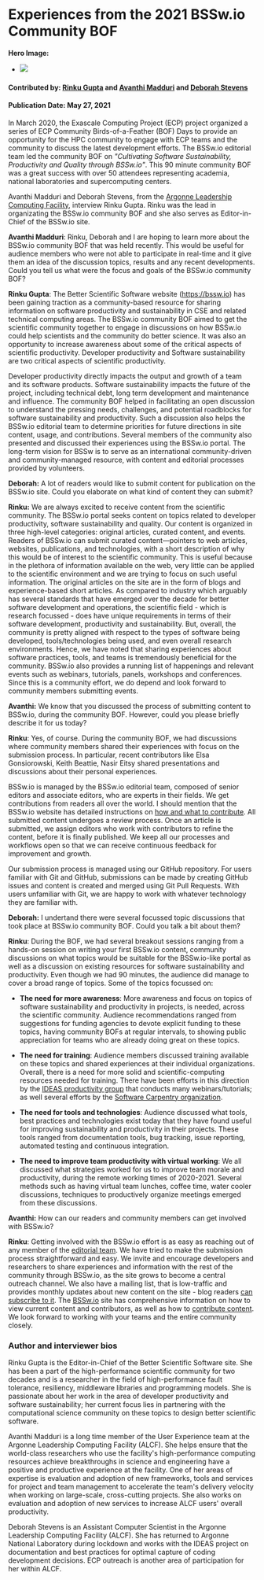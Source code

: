 # Experiences from the 2021 BSSw.io Community BOF

**Hero Image:**

 - <img src='https://github.com/betterscientificsoftware/bssw.io/raw/master/images/Blog__0521_Icons.jpg' />

#### Contributed by: [Rinku Gupta](https://github.com/rinkug) and [Avanthi Madduri](https://github.com/mantrala-ops) and [Deborah Stevens](https://github.com/haikudeb)
#### Publication Date: May 27, 2021

In March 2020, the Exascale Computing Project (ECP) project organized a series of ECP Community Birds-of-a-Feather (BOF) Days to provide an opportunity for the HPC community to engage with ECP teams and the community to discuss the latest development efforts. The BSSw.io editorial team led the community BOF on *"Cultivating Software Sustainability, Productivity and Quality through BSSw.io"*. This 90 minute community BOF was  a great success with over 50 attendees representing academia, national laboratories and supercomputing centers. 

Avanthi Madduri and Deborah Stevens, from the [Argonne Leadership Computing Facility](https://www.alcf.anl.gov/), interview Rinku Gupta. Rinku was the lead in organizating the BSSw.io community BOF and she also serves as Editor-in-Chief of the BSSw.io site.

**Avanthi Madduri**: Rinku, Deborah and I are hoping to learn more about the BSSw.io community BOF that was held recently. This would be useful for audience members who were not able to participate in real-time and it give them an idea of the discussion topics, results and any recent developments. Could you tell us what were the focus and goals of the BSSw.io community BOF?

**Rinku Gupta**: The Better Scientific Software website (https://bssw.io) has been gaining traction as a community-based resource for sharing information on software productivity and sustainability in CSE and related technical computing areas.  The  BSSw.io community BOF aimed to get the scientific community together to engage in discussions on how BSSw.io could help scientists and the community do better science. It was also an opportunity to increase awareness about some of the critical aspects of scientific productivity. Developer productivity and Software sustainability are two critical aspects of scientific productivity. 

Developer productivity directly impacts the output and growth of a team and its software products. Software sustainability impacts the future of the project, including technical debt, long term development and maintenance and influence. The community BOF helped in facilitating an open discussion to understand  the pressing needs, challenges, and potential roadblocks for software sustainability and productivity. Such a discussion also helps the BSSw.io editorial team to determine priorities for future directions in site content, usage, and contributions. Several members of the community also presented and discussed their experiences using the BSSw.io portal. The long-term vision for BSSw is to serve as an international community-driven and community-managed resource, with content and editorial processes provided by volunteers. 

**Deborah:** A lot of readers would like to submit content for publication on the BSSw.io site. Could you elaborate on what kind of content they can submit?

**Rinku:** We are always excited to receive content from the scientific community. The BSSw.io portal seeks content on topics related to developer productivity, software sustainability and quality. Our content is organized in three high-level categories: original articles, curated content, and events.  Readers of BSSw.io can submit curated content—pointers to web articles, websites, publications, and technologies, with a short description of why this would be of interest to the scientific community. This is useful because in the plethora of information available on the web, very little can be applied to the scientific environment and we are trying to focus on such useful information.  The original articles on the site are in the form of blogs and experience-based short articles. As compared to industry which arguably has several standards that have emerged over the decade for better software development and operations, the scientific field - which is research focussed -  does have unique requirements in terms of their software development, productivity and sustainability. But, overall, the community is pretty aligned with respect to the types of software being developed, tools/technologies being used, and even overall research environments. Hence, we have noted that sharing experiences about software practices, tools, and teams is tremendously beneficial for the community. BSSw.io also provides a running list of happenings and relevant events such as webinars, tutorials, panels, workshops and conferences. Since this is a community effort, we do depend and look forward to community members submitting events.

**Avanthi:** We know that you discussed the process of submitting content to BSSw.io, during the community BOF. However, could you please briefly describe it for us today?

**Rinku**: Yes, of course. During the community BOF, we had discussions where community members shared their experiences with focus on the submission process.  In particular, recent contributors like Elsa Gonsiorowski, Keith Beattie, Nasir Eitsy shared presentations and discussions about their personal experiences. 

BSSw.io is managed by the BSSw.io editorial team, composed of senior editors and associate editors, who are experts in their fields. We get contributions from readers all over the world. I should mention that the BSSw.io website has detailed instructions on [how and what to contribute](https://bssw.io/pages/what-to-contribute-content-for-better-scientific-software). All submitted content undergoes a review process.  Once an article is submitted, we assign editors who work with contributors to refine the content, before it is finally published. We keep all our processes and workflows open so that we can receive continuous feedback for improvement and growth.

Our submission process is managed using our GitHub repository. For users familiar with Git and GitHub, submissions can be made by creating GitHub issues and content is created and merged using Git Pull Requests. With users unfamiliar with Git, we are happy to work with whatever technology they are familiar with.

**Deborah:** I undertand there were several focussed topic discussions that took place at BSSw.io community BOF. Could you talk a bit about them?

**Rinku**: During the BOF, we had several breakout sessions ranging from a hands-on session on writing your first BSSw.io content, community discussions on what topics would be suitable for the BSSw.io-like portal as well as a discussion on existing resources for software sustainability and productivity. Even though we had 90 minutes, the audience did manage to cover a broad range of topics. Some of the topics focussed on:

* **The need for more awareness**: More awareness and focus on topics of software sustainability and productivity in projects, is needed, across the scientific community. Audience recommendations ranged from suggestions for funding agencies to devote explicit funding to these topics, having community BOFs at regular intervals, to showing public appreciation for teams who are already doing great on these topics.

* **The need for training**: Audience members discussed training available on these topics and shared experiences at their individual organizations. Overall, there is a need for more solid and scientific-computing resources needed for training. There have been efforts in this direction by the [IDEAS productivity group](https://ideas-productivity.org/events/) that conducts many webinars/tutorials; as well several efforts by the [Software Carpentry organization](https://software-carpentry.org/).

* **The need for tools and technologies**: Audience discussed what tools, best practices and technologies exist today that they have found useful for improving sustainability and productivity in their projects. These tools ranged from documentation tools, bug tracking, issue reporting, automated testing and continuous integration.

* **The need to improve team productivity with virtual working**: We all discussed what strategies worked for us to improve team morale and productivity, during the remote working times of 2020-2021. Several methods such as having virtual team lunches, coffee time, water cooler discussions, techniques to productively organize meetings emerged from these discussions.
 
**Avanthi:** How can our readers and community members can get involved with BSSw.io?

**Rinku**: Getting involved with the BSSw.io effort is as easy as reaching out of any member of the [editorial team](https://bssw.io/pages/team). We have tried to make the submission process straightforward and easy. We invite and encourage developers and researchers to share experiences and information with the rest of the community through BSSw.io, as the site grows to become a central outreach channel. We also have a mailing list, that is low-traffic and provides monthly updates about new content on the site - blog readers [can subscribe to it](https://bssw.io/pages/receive-our-email-digest). The [BSSw.io](https://bssw.io) site has comprehensive information on how to view current content and contributors, as well as how to [contribute content](https://bssw.io/contribute).  We look forward to working with your teams and the entire community closely.

### Author and interviewer bios
Rinku Gupta is the Editor-in-Chief of the Better Scientific Software site. She has been a part of the high-performance scientific community for two decades and is a researcher in the field of high-performance fault tolerance, resiliency, middleware libraries and programming models. She is passionate about her work in the area of developer productivity and software sustainability; her current focus lies in partnering with the computational science community on these topics to design better scientific software.

Avanthi Madduri is a long time member of the User Experience team at the Argonne Leadership Computing Facility (ALCF). She helps ensure that the world-class researchers who use the facility's high-performance computing resources achieve breakthroughs in science and engineering have a positive and productive experience at the facility. One of her areas of expertise is evaluation and adoption of new frameworks, tools and services for project and team management to accelerate the team's delivery velocity when working on large-scale, cross-cutting projects. She also works on evaluation and adoption of new services to increase ALCF users' overall productivity.

Deborah Stevens is an Assistant Computer Scientist in the Argonne Leadership Computing Facility (ALCF). She has returned to Argonne National Laboratory during lockdown and works with the IDEAS project on documentation and best practices for optimal capture of coding development decisions.  ECP outreach is another area of participation for her within ALCF. 

<!---
Publish: preview
Pinned: no
Topics: Software Engineering, Conferences and Workshops
RSS update: 2021-05-27
--->
